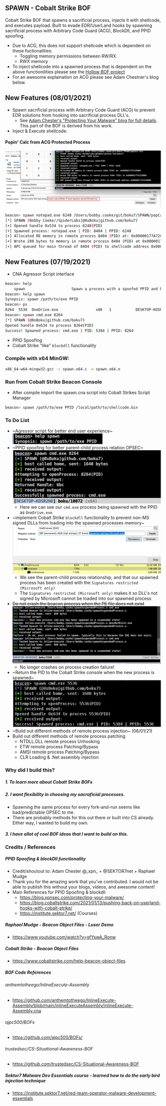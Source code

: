 ## SPAWN - Cobalt Strike BOF
Cobalt Strike BOF that spawns a sacrificial process, injects it with shellcode, and executes payload. Built to evade EDR/UserLand hooks by spawning sacrificial process with Arbitrary Code Guard (ACG), BlockDll, and PPID spoofing.
+ Due to ACG, this does not support shellcode which is dependent on these fuctionalities:
  + Toggling memory permissions between RW/RX. 
  + RWX memory   
+ To inject shellcode into a spawned process that is dependent on the above functionilities please see the [Hollow BOF project](https://github.com/boku7/HOLLOW)
+ For an awesome explaination on ACG please see Adam Chestner's blog below.

## New Features (08/01/2021)
+ Spawn sacrificial process with Arbitrary Code Guard (ACG) to prevent EDR solutions from hooking into sacrificial process DLL's.
  + See [Adam Chester's "Protecting Your Malware" blog for full details](https://blog.xpnsec.com/protecting-your-malware/). This part of the BOF is derived from his work.
+ Inject & Execute shellcode.  
#### Popin' Calc from ACG Protected Process
![](/images/8update.png)
```bash
beacon> spawn notepad.exe 6248 /Users/bobby.cooke/git/boku7/SPAWN/popCalc.bin
[*] SPAWN (Bobby Cooke//SpiderLabs|@0xBoku|github.com/boku7)
[+] Opened handle 0x534 to process 6248(PID)
[+] Spawned process: notepad.exe | PID: 8404 | PPID: 6248
[+] Allocated RE memory in remote process 8404 (PID) at: 0x00000177A72C0000
[+] Wrote 280 bytes to memory in remote process 8404 (PID) at 0x00000177A72C0000
[+] APC queued for main thread of 8404 (PID) to shellcode address 0x00000177A72C0000
```

## New Features (07/19/2021)
+ CNA Agressor Script interface
```bash
beacon> help
    spawn                     Spawn a process with a spoofed PPID and blockDll
beacon> help spawn
Synopsis: spawn /path/to/exe PPID
beacon> ps
8264  5536  OneDrive.exe                 x86   1           DESKTOP-KOSR2NO\boku 
beacon> spawn cmd.exe 8264
[*] SPAWN (@0xBoku|github.com/boku7)
Opened handle 0x634 to process 8264(PID)
Success! Spawned process: cmd.exe | PID: 5384 | PPID: 8264
```
+ PPID Spoofing
+ Cobalt Strike "like" `blockdll` functionality

### Compile with x64 MinGW:
```bash
x86_64-w64-mingw32-gcc -c spawn.x64.c -o spawn.x64.o
```
### Run from Cobalt Strike Beacon Console
+ After compile import the spawn.cna script into Cobalt Strikes Script Manager
```bash
beacon> spawn /path/to/exe PPID /local/path/to/shellcode.bin
```

### To Do List
+ ~Agressor script for better end user experience~   
  ![](/images/cna.png)
+ ~PPID spoofing for better parent-child process relation OPSEC~    
  ![](/images/ppidspoof.png)
  - Here we can see our `cmd.exe` process being spawned with the PPID as `OneDrive.exe`
+ ~implement Cobalt Strike `blockdll` functionality to prevent non-MS signed DLLs from loading into the spawned processes memory~    
  ![](/images/blockdll.png)
  - We see the parent-child process relationship, and that our spawned process has been created with the `Signatures restricted (Microsoft only)`
  - The `Signatures restricted (Microsoft only)` makes it so DLL's not signed by Microsoft cannot be loaded into our spawned process
+ ~~Do not crash the beacon process when the PE file does not exist~~  
  ![](/images/noCrashUpdate.png)
  - No longer crashes on process creation failure!
+ ~Return the PID to the Cobalt Strike console when the new process is spawned~  
  ![](/images/retpid.png)
+ ~Build out different methods of remote process injection~ (08/01/21)
+ Build out different methods of remote process patching
  + NTDLL.DLL remote process Unhooking
  + ETW remote process Patching/Bypass
  + AMSI remote process Patching/Bypass
  + CLR Loading & .Net assembly injection

### Why did I build this?
##### 1. To learn more about Cobalt Strike BOFs
##### 2. I want flexibility in choosing my sacraficial processes. 
  + Spawning the same process for every fork-and-run seems like bad/predictable OPSEC to me.
  + There are probably methods for this out there or built into CS already. Either way, I wanted to build my own.
##### 3. I have allot of cool BOF ideas that I want to build on this.

### Credits / References
##### PPID Spoofing & blockDll functionality
+ Credit/shoutout to: Adam Chester @\_xpn\_ + @SEKTOR7net + Raphael Mudge
+ Thank you for the amazing work that you've contributed. I would not be able to publish this without your blogs, videos, and awesome content!
+ Main References for PPID Spoofing & blockdll
  - https://blog.xpnsec.com/protecting-your-malware/
  - https://blog.cobaltstrike.com/2021/01/13/pushing-back-on-userland-hooks-with-cobalt-strike/
  - https://institute.sektor7.net/ (Courses)
##### Raphael Mudge - Beacon Object Files - Luser Demo
+ https://www.youtube.com/watch?v=gfYswA_Ronw
##### Cobalt Strike - Beacon Object Files
+ https://www.cobaltstrike.com/help-beacon-object-files
##### BOF Code References
###### anthemtotheego/InlineExecute-Assembly
+ https://github.com/anthemtotheego/InlineExecute-Assembly/blob/main/inlineExecuteAssembly/inlineExecute-Assembly.cna
###### ajpc500/BOFs
+ https://github.com/ajpc500/BOFs/
###### trustedsec/CS-Situational-Awareness-BOF
+ https://github.com/trustedsec/CS-Situational-Awareness-BOF
##### Sektor7 Malware Dev Essentials course - learned how to do the early bird injection technique
+ https://institute.sektor7.net/red-team-operator-malware-development-essentials
